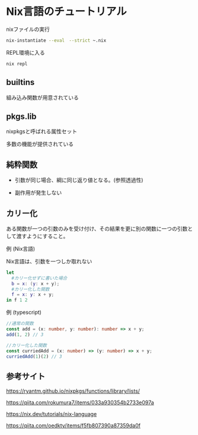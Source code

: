 # Nix言語のチュートリアル

nixファイルの実行

```sh
nix-instantiate --eval　--strict ~.nix
```
REPL環境に入る

```sh
nix repl
```
## builtins

組み込み関数が用意されている

## pkgs.lib

nixpkgsと呼ばれる属性セット

多数の機能が提供されている

## 純粋関数

- 引数が同じ場合、綱に同じ返り値となる。(参照透過性)

- 副作用が発生しない

## カリー化

ある関数が一つの引数のみを受け付け、その結果を更に別の関数に一つの引数として渡すようにすること。

例 (Nix言語)

Nix言語は、引数を一つしか取れない

```nix
let
  #カリー化せずに書いた場合
  b = x: (y: x + y); 
  #カリー化した関数
  f = x: y: x + y;
in f 1 2
```

例 (typescript)

```typescript
//通常の関数
const add = (x: number, y: number): number => x + y;
add(1, 2) // 3

//カリー化した関数
const curriedAdd = (x: number) => (y: number) => x + y;
curriedAdd(1)(2) // 3
```

## 参考サイト

https://ryantm.github.io/nixpkgs/functions/library/lists/

https://qiita.com/rokumura7/items/033a930354b2733e097a

https://nix.dev/tutorials/nix-language

https://qiita.com/oedkty/items/f5fb807390a87359da0f
